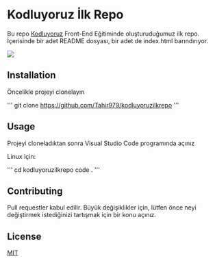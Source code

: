 # Kodluyoruz İlk Repo

Bu repo [Kodluyoruz](https://kodluyoruz.org/tr/kodluyoruz/) Front-End Eğitiminde oluşturuduğumuz ilk repo. İçerisinde bir adet README dosyası, bir adet de index.html barındırıyor.

![](https://imgyukle.com/f/2023/01/06/JWsXhb.png)

## Installation

Öncelikle projeyi clonelayın

'''
git clone https://github.com/Tahir979/kodluyoruzilkrepo
'''

## Usage

Projeyi cloneladıktan sonra Visual Studio Code programında açınız

Linux için:

'''
cd kodluyoruzilkrepo
code .
'''

## Contributing

Pull requestler kabul edilir. Büyük değişiklikler için, lütfen önce neyi değiştirmek istediğinizi tartışmak için bir konu açınız.

## License

[MIT](https://drive.google.com/file/d/1Gwh0qnsJ8Uw7dpQPMXwqnoUATqLTLT0v/view?usp=share_link)